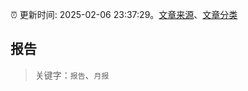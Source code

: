 :alarm_clock: 更新时间: 2025-02-06 23:37:29。[文章来源](/README.md)、[文章分类](/TAGS.md)

## 报告


> 关键字：`报告`、`月报`



